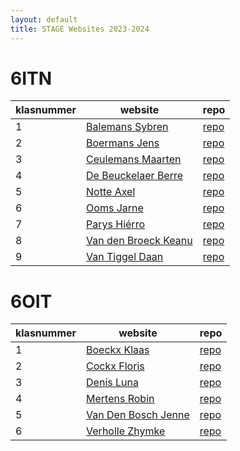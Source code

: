 ```yaml
---
layout: default
title: STAGE Websites 2023-2024
---
```


# 6ITN

| klasnummer | website | repo |
|---|---|---|
| 1 | [Balemans Sybren](https://sybrenb-immalle.github.io/DAGVERSLAGENSybrenBalemans/) | [repo]() | 
| 2 | [Boermans Jens]() | [repo]() | 
| 3 | [Ceulemans Maarten](https://maartenc-immalle.github.io/DagverslagenMaartenCeulemans/) | [repo]() |
| 4 | [De Beuckelaer Berre](https://berredb-immalle.github.io/DAGVERSLAGENBerreDeBeuckelaer/) | [repo]() |
| 5 | [Notte Axel](https://axeln-immalle.github.io/DagverslagenAxelNotte/) | [repo]() |
| 6 | [Ooms Jarne](https://jarneo-immalle.github.io/DagverslagenJarneOoms/) | [repo]() |
| 7 | [Parys Hiérro](https://hierrop-immalle.github.io/DAGVERSLAGENHierroParys/) | [repo]() |
| 8 | [Van den Broeck Keanu](https://keanuvdb-immalle.github.io/Dagverslagen_KeanuVdB/) | [repo]() |
| 9 | [Van Tiggel Daan](https://daanvt-immalle.github.io/DAGVERSLAGEN_DaanVanTiggel) | [repo]() |

# 6OIT

| klasnummer | website | repo |
|---|---|---|
| 1 | [Boeckx Klaas]() | [repo]() | 
| 2 | [Cockx Floris]() | [repo]() | 
| 3 | [Denis Luna]() | [repo]() |
| 4 | [Mertens Robin]() | [repo]() |
| 5 | [Van Den Bosch Jenne]() | [repo]() |
| 6 | [Verholle Zhymke]() | [repo]() |

